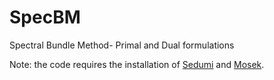 # SpecBM
Spectral Bundle Method- Primal and Dual formulations


Note: the code requires the installation of [Sedumi](https://sedumi.ie.lehigh.edu/) and [Mosek](https://www.mosek.com/).
